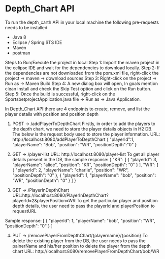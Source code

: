# Depth_Chart API

To run the depth_carth API in your local machine the following pre-requests needs to be installed

- Java 8
- Eclipse / Spring STS IDE
- Maven
- postman

Steps to Run/Execute the project in local
Step 1: Import the maven project in the eclipse IDE and wait for the dependencies to download locally.
Step 2: If the dependencies are not downloaded from the pom.xml file, right-click the project -> maven -> download sources 
Step 3: Right-click on the project -> Run as -> Maven Build
Step 4: A new dialog box will open, In goals mention clean install and check the Skip Test option and click on the Run button.
Step 5: Once the build is successful, right-click on the SportsbetprojectApplication.java file -> Run as -> Java Application.

In Depth_Chart API there are 4 endpoints to create, remove, and list the player details with position and position depth

1. POST -> /addPlayerToDepthChart
Firstly, in order to add the players to the depth chart, we need to store the player details objects in H2 DB. The below is the request body used to store the player information.
URL: http://localhost:8080/addPlayerToDepthChart
{
"playerId":1,
"playerName": "Bob",
"position": "WR",
"positionDepth":"0"
}

2. GET -> /player-list
URL: http://localhost:8080/player-list
To get all player details present in the DB, the 
sample response:
{
    "KR": [
        {
            "playerId": 3,
            "playerName": "alice",
            "position": "KR",
            "positionDepth": "0"
        }
    ],
    "WR": [
        {
            "playerId": 2,
            "playerName": "charlie",
            "position": "WR",
            "positionDepth": "0"
        },
        {
            "playerId": 1,
            "playerName": "bob",
            "position": "WR",
            "positionDepth": "0"
        }
    ]
}

3. GET -> /PlayerInDepthChart
URL:http://localhost:8080/PlayerInDepthChart?playerId=2&playerPosition=WR
To get the particular player and position depth details, the user need to pass the playerId and playerPosition to requestURL

Sample response: 
[
    {
        "playerId": 1,
        "playerName": "bob",
        "position": "WR",
        "positionDepth": "0"
    }
]

4. PUT -> /removePlayerFromDepthChart/{playername}/{position}
To delete the existing player from the DB, the user needs to pass the palnerName and his/her position to delete the player from the depth chart
URL: http://localhost:8080/removePlayerFromDepthChart/bob/WR
